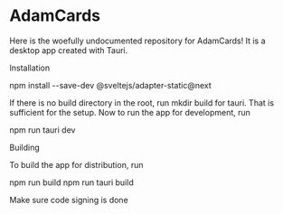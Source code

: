 # AdamCards

Here is the woefully undocumented repository for AdamCards! It is a desktop app created with Tauri.

Installation

npm install --save-dev @sveltejs/adapter-static@next

If there is no build directory in the root, run mkdir build for tauri. That is sufficient for the setup. Now to run the app for development, run

npm run tauri dev

Building

To build the app for distribution, run

npm run build
npm run tauri build

Make sure code signing is done
